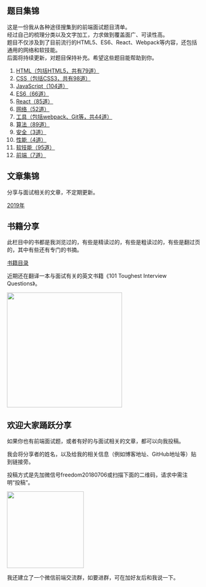 
## 题目集锦

这是一份我从各种途径搜集到的前端面试题目清单。  
经过自己的梳理分类以及文字加工，力求做到覆盖面广、可读性高。  
题目不仅涉及到了目前流行的HTML5、ES6、React、Webpack等内容，还包括通用的网络和软技能。  
后面将持续更新，对题目保持补充。希望这些题目能帮助到你。  

1. [HTML（包括HTML5，共有79道）](https://github.com/pwstrick/daily/blob/master/interview/html.md)
2. [CSS（包括CSS3，共有98道）](https://github.com/pwstrick/daily/blob/master/interview/css.md)
3. [JavaScript（104道）](https://github.com/pwstrick/daily/blob/master/interview/javascript.md)
4. [ES6（66道）](https://github.com/pwstrick/daily/blob/master/interview/es6.md)
5. [React（85道）](https://github.com/pwstrick/daily/blob/master/interview/react.md)
6. [网络（52道）](https://github.com/pwstrick/daily/blob/master/interview/network.md)
7. [工具（包括webpack、Git等，共44道）](https://github.com/pwstrick/daily/blob/master/interview/tool.md)
8. [算法（89道）](https://github.com/pwstrick/daily/blob/master/interview/algorithm.md)
9. [安全（3道）](https://github.com/pwstrick/daily/blob/master/interview/security.md)
10. [性能（4道）](https://github.com/pwstrick/daily/blob/master/interview/performance.md)
11. [软技能（95道）](https://github.com/pwstrick/daily/blob/master/interview/skill.md)
12. [前端（7道）](https://github.com/pwstrick/daily/blob/master/interview/fe.md)

## 文章集锦
分享与面试相关的文章，不定期更新。

[2019年](https://github.com/pwstrick/daily/blob/master/article/2019.md)

## 书籍分享

此栏目中的书都是我浏览过的，有些是精读过的，有些是粗读过的，有些是翻过页的，其中有些还有专门的书摘。

[书籍目录](https://github.com/pwstrick/daily/blob/master/book/names.md)

近期还在翻译一本与面试有关的英文书籍《101 Toughest Interview Questions》。

<img src="https://github.com/pwstrick/daily/raw/master/assets/img/101-interview-cover.jpg" width="300" />

## 欢迎大家踊跃分享
如果你也有前端面试题，或者有好的与面试相关的文章，都可以向我投稿。

我会将分享者的姓名，以及给我的相关信息（例如博客地址、GitHub地址等）贴到链接旁。

投稿方式是先加微信号freedom20180706或扫描下面的二维码，请求中需注明“投稿”。

<img src="https://github.com/pwstrick/daily/raw/master/assets/img/qrcode.jpg" width="200" />

我还建立了一个微信前端交流群，如要进群，可在加好友后和我说一下。






